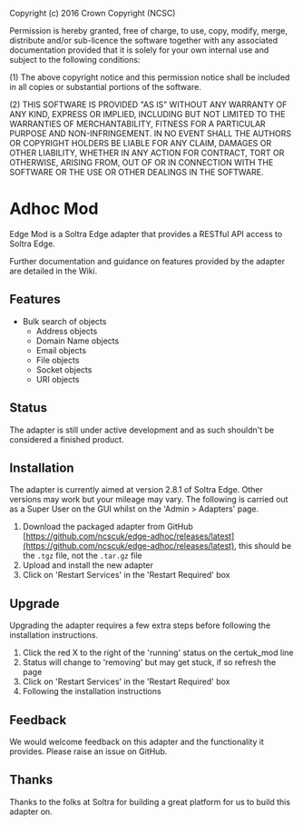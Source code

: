 Copyright (c) 2016 Crown Copyright (NCSC)  

Permission is hereby granted, free of charge, to use, copy, modify, merge, distribute and/or sub-licence the software together with any associated documentation provided that it is solely for your own internal use and subject to the following conditions:

(1)   The above copyright notice and this permission notice shall be included in all copies or substantial portions of the software.

(2)   THIS SOFTWARE IS PROVIDED "AS IS" WITHOUT ANY WARRANTY OF ANY KIND, EXPRESS OR IMPLIED, INCLUDING BUT NOT LIMITED TO THE WARRANTIES OF MERCHANTABILITY, FITNESS FOR A PARTICULAR PURPOSE AND NON-INFRINGEMENT. IN NO EVENT SHALL THE AUTHORS OR COPYRIGHT HOLDERS BE LIABLE FOR ANY CLAIM, DAMAGES OR OTHER LIABILITY, WHETHER IN ANY ACTION FOR CONTRACT, TORT OR OTHERWISE, ARISING FROM, OUT OF OR IN CONNECTION WITH THE SOFTWARE OR THE USE OR OTHER DEALINGS IN THE SOFTWARE.


# Adhoc Mod
Edge Mod is a Soltra Edge adapter that provides a RESTful API access to Soltra Edge.

Further documentation and guidance on features provided by the adapter are detailed in the Wiki.

## Features

- Bulk search of objects
  - Address objects
  - Domain Name objects
  - Email objects
  - File objects
  - Socket objects
  - URI objects

## Status
The adapter is still under active development and as such shouldn't be considered a finished product.

## Installation
The adapter is currently aimed at version 2.8.1 of Soltra Edge. Other versions may work but your mileage may vary. The following is carried out as a Super User on the GUI whilst on the 'Admin > Adapters' page.

1. Download the packaged adapter from GitHub [https://github.com/ncscuk/edge-adhoc/releases/latest](https://github.com/ncscuk/edge-adhoc/releases/latest), this should be the `.tgz` file, not the `.tar.gz` file
2. Upload and install the new adapter
3. Click on 'Restart Services' in the 'Restart Required' box

## Upgrade
Upgrading the adapter requires a few extra steps before following the installation instructions.

1. Click the red X to the right of the 'running' status on the certuk_mod line
2. Status will change to 'removing' but may get stuck, if so refresh the page
4. Click on 'Restart Services' in the 'Restart Required' box
5. Following the installation instructions


## Feedback
We would welcome feedback on this adapter and the functionality it provides. Please raise an issue on GitHub.

## Thanks
Thanks to the folks at Soltra for building a great platform for us to build this adapter on.
